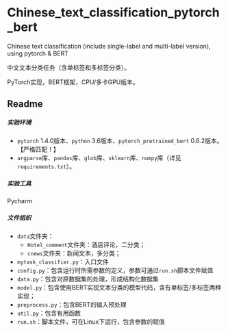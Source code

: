 # Chinese_text_classification_pytorch_bert
Chinese text classification (include single-label and multi-label version), using pytorch &amp; BERT

中文文本分类任务（含单标签和多标签分类）。

PyTorch实现，BERT框架，CPU/多卡GPU版本。



## Readme

##### 实验环境

- `pytorch` 1.4.0版本、`python` 3.6版本、`pytorch_pretrained_bert` 0.6.2版本。【严格匹配！】
- `argparse`库、`pandas`库、`glob`库、`sklearn`库、`numpy`库（详见`requirements.txt`）。

##### 实验工具

Pycharm

##### 文件组织

- `data`文件夹：
  - `Hotel_comment`文件夹：酒店评论，二分类；
  - `cnews`文件夹：新闻文本，多分类；
- `mytask_classifier.py`：入口文件
- `config.py`：包含运行时所需参数的定义，参数可通过`run.sh`脚本文件赋值
- `data.py`：包含对原数据集的处理，形成结构化数据集
- `model.py`：包含使用BERT实现文本分类的模型代码，含有单标签/多标签两种实现；
- `preprocess.py`：包含BERT的输入预处理
- `util.py`：包含有用函数
- `run.sh`：脚本文件，可在Linux下运行，包含参数的赋值
